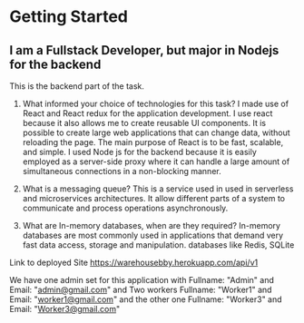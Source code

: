 # Getting Started 
## I am a Fullstack Developer, but major in Nodejs for the backend

This is the backend part of the task.

1. What informed your choice of technologies for this task?
    I made use of React and React redux for the application development. I use react because it also allows me to create reusable UI components. It is possible to create large web applications that can change data, without reloading the page. The main purpose of React is to be fast, scalable, and simple.
    I used Node js for the backend because it is easily employed as a server-side proxy where it can handle a large amount of simultaneous connections in a non-blocking manner. 

2. What is a messaging queue?
    This is a service used in used in serverless and microservices architectures. It allow different parts of a system to communicate and process operations asynchronously.

3. What are In-memory databases, when are they required?
    In-memory databases are most commonly used in applications that demand very fast data access, storage and manipulation. databases like Redis, SQLite

Link to deployed Site https://warehousebby.herokuapp.com/api/v1

We have one admin set for this application with Fullname: "Admin" and Email: "admin@gmail.com" and Two workers Fullname: "Worker1" and Email: "worker1@gmail.com" and the other one Fullname: "Worker3" and Email: "Worker3@gmail.com"
